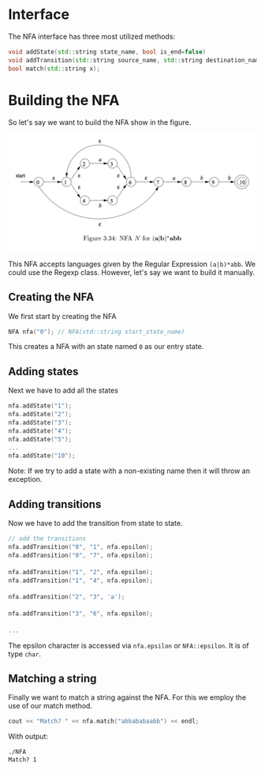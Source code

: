 # Interface
The NFA interface has three most utilized methods:

````cpp
void addState(std::string state_name, bool is_end=false)
void addTransition(std::string source_name, std::string destination_name, char symbol);
bool match(std::string x);
````

# Building the NFA
So let's say we want to build the NFA show in the figure.

![alt text](ExampleAutomata.png)

This NFA accepts languages given by the Regular Expression `(a|b)*abb`. 
We could use the Regexp class. However, let's say we want to build it manually.

## Creating the NFA

We first start by creating the NFA

````cpp
NFA nfa("0"); // NFA(std::string start_state_name)
````

This creates a NFA with an state named `0` as our entry state.

## Adding states
Next we have to add all the states
````cpp
nfa.addState("1");
nfa.addState("2");
nfa.addState("3");
nfa.addState("4");
nfa.addState("5");
...
nfa.addState("10");

````

Note: If we try to add a state with a non-existing name then it 
will throw an exception.

## Adding transitions
Now we have to add the transition from state to state.

````cpp
// add the transitions
nfa.addTransition("0", "1", nfa.epsilon);
nfa.addTransition("0", "7", nfa.epsilon);

nfa.addTransition("1", "2", nfa.epsilon);
nfa.addTransition("1", "4", nfa.epsilon);

nfa.addTransition("2", "3", 'a');

nfa.addTransition("3", "6", nfa.epsilon);

...
````
The epsilon character is accessed via `nfa.epsilon` or `NFA::epsilon`.
It is of type `char`.

## Matching a string
Finally we want to match a string against the NFA. For this we employ
the use of our match method.
````cpp
cout << "Match? " << nfa.match("abbababaabb") << endl;
````

With output:

````
./NFA
Match? 1
````